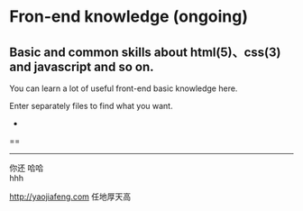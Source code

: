 # Fron-end knowledge (ongoing)
Basic and common skills about html(5)、css(3) and javascript and so on.
-
You can learn a lot of useful front-end basic knowledge here.

Enter separately files to find what you want.

-

==


---


你还
哈哈<br/>hhh


http://yaojiafeng.com
    任地厚天高
